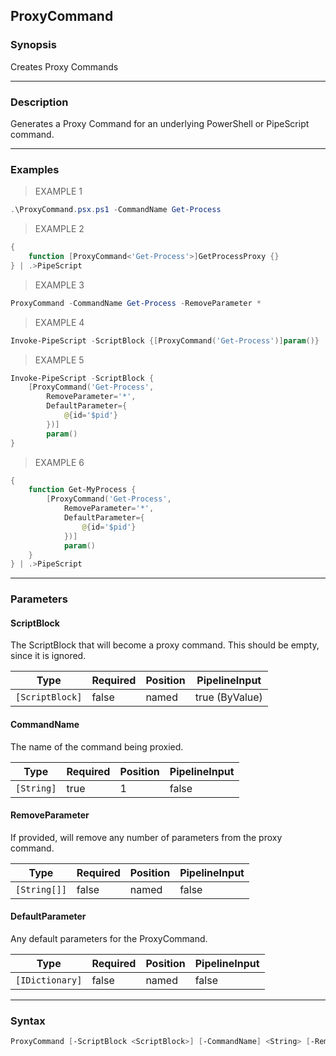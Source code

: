 ProxyCommand
------------




### Synopsis
Creates Proxy Commands



---


### Description

Generates a Proxy Command for an underlying PowerShell or PipeScript command.



---


### Examples
> EXAMPLE 1

```PowerShell
.\ProxyCommand.psx.ps1 -CommandName Get-Process
```
> EXAMPLE 2

```PowerShell
{
    function [ProxyCommand<'Get-Process'>]GetProcessProxy {}
} | .>PipeScript
```
> EXAMPLE 3

```PowerShell
ProxyCommand -CommandName Get-Process -RemoveParameter *
```
> EXAMPLE 4

```PowerShell
Invoke-PipeScript -ScriptBlock {[ProxyCommand('Get-Process')]param()}
```
> EXAMPLE 5

```PowerShell
Invoke-PipeScript -ScriptBlock {
    [ProxyCommand('Get-Process', 
        RemoveParameter='*',
        DefaultParameter={
            @{id='$pid'}
        })]
        param()
}
```
> EXAMPLE 6

```PowerShell
{ 
    function Get-MyProcess {
        [ProxyCommand('Get-Process', 
            RemoveParameter='*',
            DefaultParameter={
                @{id='$pid'}
            })]
            param()
    } 
} | .>PipeScript
```


---


### Parameters
#### **ScriptBlock**

The ScriptBlock that will become a proxy command.  This should be empty, since it is ignored.






|Type           |Required|Position|PipelineInput |
|---------------|--------|--------|--------------|
|`[ScriptBlock]`|false   |named   |true (ByValue)|



#### **CommandName**

The name of the command being proxied.






|Type      |Required|Position|PipelineInput|
|----------|--------|--------|-------------|
|`[String]`|true    |1       |false        |



#### **RemoveParameter**

If provided, will remove any number of parameters from the proxy command.






|Type        |Required|Position|PipelineInput|
|------------|--------|--------|-------------|
|`[String[]]`|false   |named   |false        |



#### **DefaultParameter**

Any default parameters for the ProxyCommand.






|Type           |Required|Position|PipelineInput|
|---------------|--------|--------|-------------|
|`[IDictionary]`|false   |named   |false        |





---


### Syntax
```PowerShell
ProxyCommand [-ScriptBlock <ScriptBlock>] [-CommandName] <String> [-RemoveParameter <String[]>] [-DefaultParameter <IDictionary>] [<CommonParameters>]
```

